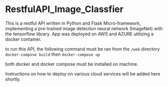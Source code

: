 # RestfulAPI_Image_Classfier

This is a restful API written in Python and Flask Micro-framework, implementing a pre-trained image detection neural network (ImageNet) with the tensorflow library. App was deployed on AWS and AZURE utilizing a docker container.

to run this API, the following command must be ran from the `/web` directory
`docker-compose build` then `docker-compose up`

both docker and docker compose must be installed on machine.

Instructions on how to deploy on various cloud services will be added here shortly.
